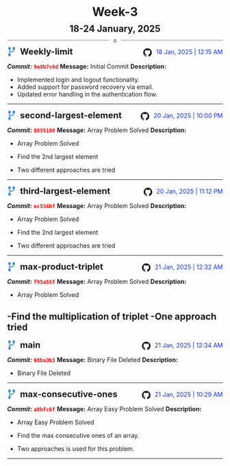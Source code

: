 <h1 style="text-align:center; margin-bottom:10px">Week-3</h1>
<h2 style="text-align:center; margin:0px">18-24 January, 2025</h2>
<div style="display: flex; align-items: center; justify-content: center;">
  <hr style="flex: 1; background-color: gray;" />
  <span style="padding: 0 10px;font-weight:bold; color:gray">o</span>
  <hr style="flex: 1; background-color: gray;" />
</div>

<div style="display: flex; justify-content: space-between; align-items:end;">
  <div style="display:flex">
      <img src="../assets/branch.svg" alt="GitHub Logo"  style="width:20px; margin:0 10px 0 0">
      <h3 style="margin: 0; padding:0; font-weight: bold; font-size:20px;">Weekly-limit</h3>
  </div>
  <div style="display:flex">
      <img src="../assets/github.svg" alt="GitHub Logo"  style="width:20px">
      <span style="color:rgb(16, 54, 226); text-align: right; margin:0 0 0 10px; padding:0px;">18 Jan, 2025 | 12:15 AM</span>
  </div>
</div>

**_Commit:_** <code style="color: red; font-weight: bold;">9a8b7c6d</code>
**Message:** Initial Commit
**Description:**
- Implemented login and logout functionality.
- Added support for password recovery via email.
- Updated error handling in the authentication flow.
---
<div style="display: flex; justify-content: space-between; align-items:end;">
  <div style="display:flex">
      <img src="../assets/branch.svg" alt="GitHub Logo"  style="width:20px; margin:0 10px 0 0">
      <h3 style="margin: 0; padding:0; font-weight: bold; font-size:20px;">second-largest-element</h3>
  </div>
  <div style="display:flex">
  <img src="../assets/github.svg" alt="GitHub Logo" style="width:20px">
    <span style="color:rgb(16, 54, 226); text-align: right; margin:0 0 0 10px; padding:0px;">20 Jan, 2025 | 10:00 PM</span>
  </div>
</div>

**_Commit:_** <code style="color: red; font-weight: bold;">8855180</code>
**Message:** Array Problem Solved
**Description:**
- Array Problem Solved

- Find the 2nd largest element
- Two different approaches are tried
---
<div style="display: flex; justify-content: space-between; align-items:end;">
  <div style="display:flex">
      <img src="../assets/branch.svg" alt="GitHub Logo"  style="width:20px; margin:0 10px 0 0">
      <h3 style="margin: 0; padding:0; font-weight: bold; font-size:20px;">third-largest-element</h3>
  </div>
  <div style="display:flex">
  <img src="../assets/github.svg" alt="GitHub Logo" style="width:20px">
    <span style="color:rgb(16, 54, 226); text-align: right; margin:0 0 0 10px; padding:0px;">20 Jan, 2025 | 11:12 PM</span>
  </div>
</div>

**_Commit:_** <code style="color: red; font-weight: bold;">ec536bf</code>
**Message:** Array Problem Solved
**Description:**
- Array Problem Solved

- Find the 2nd largest element
- Two different approaches are tried
---
<div style="display: flex; justify-content: space-between; align-items:end;">
  <div style="display:flex">
      <img src="../assets/branch.svg" alt="GitHub Logo"  style="width:20px; margin:0 10px 0 0">
      <h3 style="margin: 0; padding:0; font-weight: bold; font-size:20px;">max-product-triplet</h3>
  </div>
  <div style="display:flex">
  <img src="../assets/github.svg" alt="GitHub Logo" style="width:20px">
    <span style="color:rgb(16, 54, 226); text-align: right; margin:0 0 0 10px; padding:0px;">21 Jan, 2025 | 12:32 AM</span>
  </div>
</div>

**_Commit:_** <code style="color: red; font-weight: bold;">f95a55f</code>
**Message:** Array Problem Solved
**Description:**
- Array Problem Solved

-Find the multiplication of triplet
-One approach tried
---
<div style="display: flex; justify-content: space-between; align-items:end;">
  <div style="display:flex">
      <img src="../assets/branch.svg" alt="GitHub Logo"  style="width:20px; margin:0 10px 0 0">
      <h3 style="margin: 0; padding:0; font-weight: bold; font-size:20px;">main</h3>
  </div>
  <div style="display:flex">
  <img src="../assets/github.svg" alt="GitHub Logo" style="width:20px">
    <span style="color:rgb(16, 54, 226); text-align: right; margin:0 0 0 10px; padding:0px;">21 Jan, 2025 | 12:34 AM</span>
  </div>
</div>

**_Commit:_** <code style="color: red; font-weight: bold;">68ba3b3</code>
**Message:** Binary File Deleted
**Description:**
- Binary File Deleted
---
<div style="display: flex; justify-content: space-between; align-items:end;">
  <div style="display:flex">
      <img src="../assets/branch.svg" alt="GitHub Logo"  style="width:20px; margin:0 10px 0 0">
      <h3 style="margin: 0; padding:0; font-weight: bold; font-size:20px;">max-consecutive-ones</h3>
  </div>
  <div style="display:flex">
  <img src="../assets/github.svg" alt="GitHub Logo" style="width:20px">
    <span style="color:rgb(16, 54, 226); text-align: right; margin:0 0 0 10px; padding:0px;">21 Jan, 2025 | 10:29 AM</span>
  </div>
</div>

**_Commit:_** <code style="color: red; font-weight: bold;">a8bfc6f</code>
**Message:** Array Easy Problem Solved
**Description:**
- Array Easy Problem Solved

- Find the max consecutive ones of an array.
- Two approaches is used for this problem.
---
